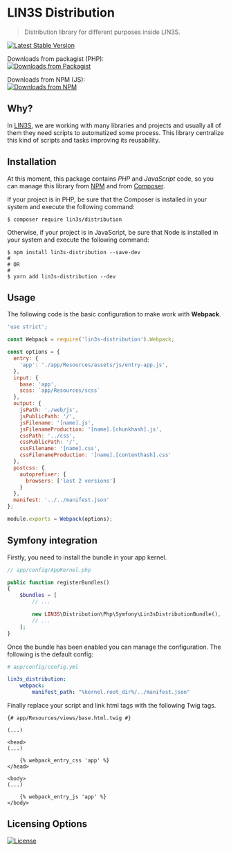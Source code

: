 # LIN3S Distribution
> Distribution library for different purposes inside LIN3S.

[![Latest Stable Version](https://img.shields.io/github/release/lin3s/distribution.svg)](https://packagist.org/packages/lin3s/distribution)

Downloads from packagist (PHP):<br>
[![Downloads from Packagist](https://img.shields.io/packagist/dt/lin3s/distribution.svg)](https://packagist.org/packages/lin3s/lin3s-distribution)

Downloads from NPM (JS):<br>
[![Downloads from NPM](http://img.shields.io/npm/dt/lin3s-distribution.svg?style=flat)](https://www.npmjs.org/package/lin3s-distribution)


## Why?
In [LIN3S][1], we are working with many libraries and projects and usually all of them they need scripts to
automatized some process. This library centralize this kind of scripts and tasks improving its reusability.

## Installation
At this moment, this package contains *PHP* and *JavaScript* code, so you can manage this library from [NPM][3] and from [Composer][2].

If your project is in PHP, be sure that the Composer is installed in your system and execute the following command:
```shell
$ composer require lin3s/distribution
```
Otherwise, if your project is in JavaScript, be sure that Node is installed in your system and execute the following command:
```shell
$ npm install lin3s-distribution --save-dev
#
# OR
#
$ yarn add lin3s-distribution --dev
```

## Usage
The following code is the basic configuration to make work with **Webpack**.
```js
'use strict';

const Webpack = require('lin3s-distribution').Webpack;

const options = {
  entry: {
    'app': './app/Resources/assets/js/entry-app.js',
  },
  input: {
    base: 'app',
    scss: `app/Resources/scss`
  },
  output: {
    jsPath: './web/js',
    jsPublicPath: '/',
    jsFilename: '[name].js',
    jsFilenameProduction: '[name].[chunkhash].js',
    cssPath: '../css',
    cssPublicPath: '/',
    cssFilename: '[name].css',
    cssFilenameProduction: '[name].[contenthash].css'
  },
  postcss: {
    autoprefixer: {
      browsers: ['last 2 versions']
    }
  },
  manifest: '../../manifest.json'
};

module.exports = Webpack(options);
```

## Symfony integration
Firstly, you need to install the bundle in your app kernel.
```php
// app/config/AppKernel.php

public function registerBundles()
{
    $bundles = [
        // ...

        new LIN3S\Distribution\Php\Symfony\Lin3sDistributionBundle(),
        // ...
    ];
}
```

Once the bundle has been enabled you can manage the configuration. The following is the default config:
```yml
# app/config/config.yml

lin3s_distribution:
    webpack:
        manifest_path: "%kernel.root_dir%/../manifest.json"
```

Finally replace your script and link html tags with the following Twig tags.
```twig
{# app/Resources/views/base.html.twig #}

(...)

<head>
(...)

    {% webpack_entry_css 'app' %}
</head>

<body>
(...)

    {% webpack_entry_js 'app' %}
</body>

```

## Licensing Options
[![License](https://poser.pugx.org/lin3s/distribution/license.svg)](https://github.com/LIN3S/Distribution/blob/master/LICENSE)

[1]: http://lin3s.com
[2]: https://getcomposer.org/
[3]: https://www.npmjs.com/
